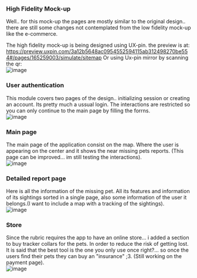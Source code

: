 ### High Fidelity Mock-up
Well.. for this mock-up the pages are mostly similar to the original design.. there are still some changes not contemplated from the low fidelity mock-up like the e-commerce.

The high fidelity mock-up is being designed using UX-pin. the preview is at: <br>
https://preview.uxpin.com/3a12b5648ac0954552594115ab312498270be554#/pages/165259003/simulate/sitemap
Or using Ux-pin mirror by scanning the qr: <br>
![image](https://github.com/Vented5/PawSeekers-UX-UI-Design/assets/52476295/b771edb8-d0d4-4c26-a4d8-e6804a71c9ed)

### User authentication
This module covers two pages of the design.. initializing session or creating an account. Its pretty much a ussual login. The interactions are restricted so you can only continue to the main page by filling the forrns.<br>
![image](https://github.com/Vented5/PawSeekers-UX-UI-Design/assets/52476295/7b5d8484-c27f-45a6-8ea7-1d44095094ca)

### Main page
The main page of the application consist on the map. Where the user is appearing on the center and it shows the near missing pets reports. (This page can be improved... im still testing the interactions).<br>
![image](https://github.com/Vented5/PawSeekers-UX-UI-Design/assets/52476295/4c76c258-e7b1-414a-9c73-1383f064148b)

### Detailed report page
Here is all the information of the missing pet. All its features and information of its sightings sorted in a single page, also some information of the user it belongs.(I want to include a map with a tracking of the sightings).<br>
![image](https://github.com/Vented5/PawSeekers-UX-UI-Design/assets/52476295/48469b37-d0e3-438a-8da1-15e9f13a9c98)

### Store
Since the rubric requires the app to have an online store... i added a section to buy tracker collars for the  pets. In order to reduce the risk of getting lost. It is said that the best tool is the one you only use once right?... so once the users find their pets they can buy an "insurance" ;3.
(Still working on the payment page). <br>
![image](https://github.com/Vented5/PawSeekers-UX-UI-Design/assets/52476295/d2a28668-22dd-4f5e-8f85-696ea6e3036b)

